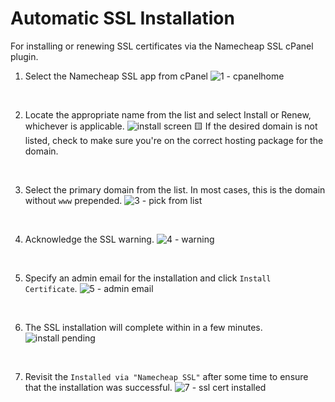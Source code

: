 # Automatic SSL Installation
For installing or renewing SSL certificates via the Namecheap SSL cPanel plugin.

1. Select the Namecheap SSL app from cPanel
![1 - cpanelhome](https://user-images.githubusercontent.com/6568643/206921495-a3569be5-76ab-4cd2-9800-a6628972c6af.png)  
<br>

2. Locate the appropriate name from the list and select Install or Renew, whichever is applicable.
![install screen](https://user-images.githubusercontent.com/6568643/206922392-8a58a234-9b20-4cd7-a47c-a113ea1665f2.png)
🟨 If the desired domain is not listed, check to make sure you're on the correct hosting package for the domain.  
<br>

3. Select the primary domain from the list. In most cases, this is the domain without `www` prepended.
![3 - pick from list](https://user-images.githubusercontent.com/6568643/206922432-2df47a59-e5ee-4161-afee-33ec4570d5b1.png)
<br>

4. Acknowledge the SSL warning. 
![4 - warning](https://user-images.githubusercontent.com/6568643/206921548-61953387-be17-489a-ac18-d967f8b69b7f.png)
<br>

5. Specify an admin email for the installation and click `Install Certificate`.
![5 - admin email](https://user-images.githubusercontent.com/6568643/206921550-18a84365-da7b-4cff-ac45-8fad1c44139c.png)
<br>

6. The SSL installation will complete within in a few minutes.
![install pending](https://user-images.githubusercontent.com/6568643/206922353-9d6a49f8-2476-4b66-b97d-1ab57addd480.png)
<br>

7. Revisit the `Installed via "Namecheap SSL"` after some time to ensure that the installation was successful.
![7 - ssl cert installed](https://user-images.githubusercontent.com/6568643/206921554-a3559287-3242-4024-8581-142d8f34b09c.png)
<br>
